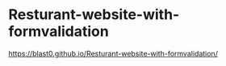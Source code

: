 # Resturant-website-with-formvalidation
https://blast0.github.io/Resturant-website-with-formvalidation/
